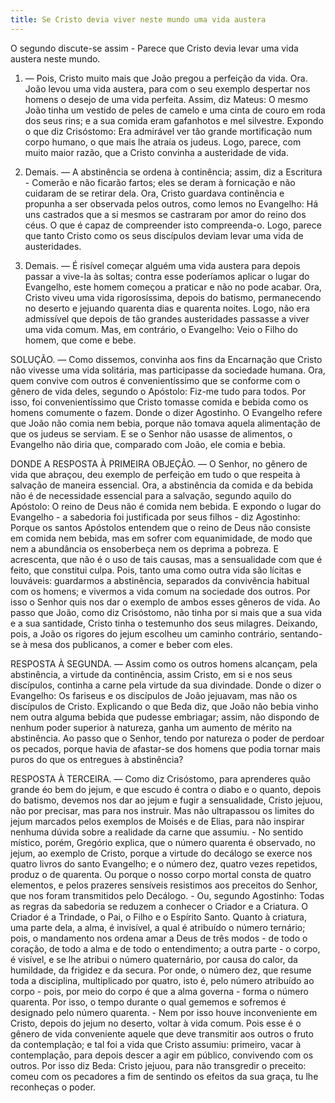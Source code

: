 ```yaml
---
title: Se Cristo devia viver neste mundo uma vida austera
---
```


O segundo discute-se assim - Parece que Cristo devia levar uma vida austera neste mundo.  

1. — Pois, Cristo muito mais que João pregou a perfeição da vida. Ora. João levou uma vida austera, para com o seu exemplo despertar nos homens o desejo de uma vida perfeita. Assim, diz Mateus: O mesmo João tinha um vestido de peles de camelo e uma cinta de couro em roda dos seus rins; e a sua comida eram gafanhotos e mel silvestre. Expondo o que diz Crisóstomo: Era admirável ver tão grande mortificação num corpo humano, o que mais lhe atraía os judeus. Logo, parece, com muito maior razão, que a Cristo convinha a austeridade de vida.  

2. Demais. — A abstinência se ordena à continência; assim, diz a Escritura - Comerão e não ficarão fartos; eles se deram à fornicação  e não cuidaram de se retirar dela. Ora, Cristo guardava continência e propunha a ser observada pelos outros, como lemos no Evangelho: Há uns castrados que a si mesmos se castraram por amor do reino dos céus. O que é capaz de compreender isto compreenda-o. Logo, parece  que tanto Cristo como os seus discípulos deviam levar uma vida de austeridades.  

3. Demais. — É risível começar alguém uma vida austera para depois passar a vive-Ia às soltas; contra esse poderíamos aplicar o lugar do Evangelho, este homem começou a praticar e não no pode acabar. Ora, Cristo viveu uma vida rigorosíssima, depois do batismo, permanecendo no deserto e jejuando quarenta dias e quarenta noites. Logo, não era admissível que depois de tão grandes austeridades passasse a viver uma vida comum.  Mas, em contrário, o Evangelho: Veio o Filho do homem, que come e bebe. 

SOLUÇÃO. — Como dissemos, convinha aos fins da Encarnação que Cristo não vivesse uma vida solitária, mas participasse da sociedade humana. Ora, quem convive com outros é convenientíssimo que se conforme com o gênero de vida deles, segundo o Apóstolo: Fiz-me tudo para todos. Por isso, foi convenientíssimo que Cristo tomasse comida e bebida como os homens comumente o fazem. Donde o dizer Agostinho. O Evangelho refere que João não comia nem bebia, porque não tomava aquela alimentação de que os judeus se serviam. E se o Senhor não usasse de alimentos, o Evangelho não diria que, comparado com João, ele comia e bebia.  

DONDE A RESPOSTA À PRIMEIRA OBJEÇÃO. — O Senhor, no gênero de vida que abraçou, deu exemplo de perfeição em tudo o que respeita à salvação de maneira essencial. Ora, a abstinência da comida e da bebida não é de necessidade essencial para a salvação, segundo aquilo do Apóstolo: O reino de Deus não é comida nem bebida. E expondo o lugar do Evangelho - a sabedoria foi justificada por seus filhos - diz Agostinho: Porque os santos Apóstolos entendem que o reino de Deus não consiste em comida nem bebida, mas em sofrer com equanimidade, de modo que nem a abundância os ensoberbeça nem os deprima a pobreza. E acrescenta, que não é o uso de tais causas, mas a sensualidade com que é feito, que constitui culpa. Pois, tanto uma como outra vida são lícitas e louváveis: guardarmos a abstinência, separados da convivência habitual com os homens; e vivermos a vida comum na sociedade dos outros. Por isso o Senhor quis nos dar o exemplo de ambos esses gêneros de vida. Ao passo que João, como diz Crisóstomo, não tinha por si mais que a sua vida e a sua santidade, Cristo tinha o testemunho dos seus milagres. Deixando, pois, a João os rigores do jejum escolheu um caminho contrário, sentando-se à mesa dos publicanos, a comer e beber com eles.  

RESPOSTA À SEGUNDA. — Assim como os outros homens alcançam, pela abstinência, a virtude da continência, assim Cristo, em si e nos seus discípulos, continha a carne pela virtude da sua divindade. Donde o dizer o Evangelho: Os fariseus e os discípulos de João jejuavam, mas não os discípulos de Cristo. Explicando o que Beda diz, que João não bebia vinho nem outra alguma bebida que pudesse embriagar; assim, não dispondo de nenhum poder superior à natureza, ganha um aumento de mérito na abstinência. Ao passo que o Senhor, tendo por natureza o poder de perdoar os pecados, porque havia de afastar-se dos homens que podia tornar mais puros do que os entregues à abstinência?  

RESPOSTA À TERCEIRA. — Como diz Crisóstomo, para aprenderes quão grande éo bem do jejum, e que escudo é contra o diabo e o quanto, depois do batismo, devemos nos dar ao jejum e fugir a sensualidade, Cristo jejuou, não por precisar, mas para nos instruir. Mas não ultrapassou os limites do jejum marcados pelos exemplos de Moisés e de Elias, para não inspirar nenhuma dúvida sobre a realidade da carne que assumiu. - No sentido místico, porém, Gregório explica, que o número quarenta é observado, no jejum, ao exemplo de Cristo, porque a virtude do decálogo se exerce nos quatro livros do santo Evangelho; e o número dez, quatro vezes repetidos, produz o de quarenta. Ou porque o nosso corpo mortal consta de quatro elementos, e pelos prazeres sensíveis resistimos aos preceitos do Senhor, que nos foram transmitidos pelo Decálogo. - Ou, segundo Agostinho: Todas as regras da sabedoria se reduzem a conhecer o Criador e a Criatura. O Criador é a Trindade, o Pai, o Filho e o Espírito Santo. Quanto à criatura, uma parte dela, a alma, é invisível, a qual é atribuído o número ternário; pois, o mandamento nos ordena amar a Deus de três modos - de todo o coração, de todo a alma e de todo o entendimento; a outra parte - o corpo, é visível, e se lhe atribui o número quaternário, por causa do calor, da humildade, da frigidez e da secura. Por onde, o número dez, que resume toda a disciplina, multiplicado por quatro, isto é, pelo número atribuído ao corpo - pois, por meio do corpo é que a alma governa - forma o número quarenta. Por isso, o tempo durante o qual gememos e sofremos é designado pelo número quarenta. - Nem por isso houve inconveniente em Cristo, depois do jejum no deserto, voltar à vida comum. Pois esse é o gênero de vida conveniente aquele que deve transmitir aos outros o fruto da contemplação; e tal foi a vida que Cristo assumiu: primeiro, vacar à contemplação, para depois descer a agir em público, convivendo com os outros. Por isso diz Beda: Cristo jejuou, para não transgredir o preceito: comeu com os pecadores a fim de sentindo os efeitos da sua graça, tu lhe reconheças o poder.